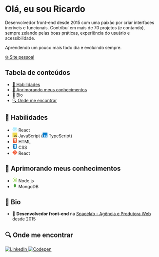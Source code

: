 # Olá, eu sou Ricardo <img src="https://media.giphy.com/media/hvRJCLFzcasrR4ia7z/giphy.gif" width="32" alt="" aria-hidden="true">

Desenvolvedor front-end desde 2015 com uma paixão por criar interfaces incríveis e funcionais. Contribuí em mais de 70 projetos (e contando), sempre zelando pelas boas práticas, experiência do usuário e acessibilidade.

Aprendendo um pouco mais todo dia e evoluindo sempre.

[🌐 Site pessoal](https://ricardospalves.github.io/)

## Tabela de conteúdos

- [🦾 Habilidades](#-habilidades)
- [🌱 Aprimorando meus conhecimentos](#-aprimorando-meus-conhecimentos)
- [📜 Bio](#-bio)
- [🔍 Onde me encontrar](#-onde-me-encontrar)

## 🦾 Habilidades

- <img src="https://raw.githubusercontent.com/devicons/devicon/master/icons/react/react-original.svg" width="16" alt="" aria-hidden="true"> React
- <img src="https://raw.githubusercontent.com/devicons/devicon/master/icons/javascript/javascript-original.svg" width="16" alt="" aria-hidden="true"> JavaScript (<img src="https://raw.githubusercontent.com/devicons/devicon/master/icons/typescript/typescript-original.svg" width="16" alt="" aria-hidden="true"> TypeScript)
- <img src="https://raw.githubusercontent.com/devicons/devicon/master/icons/html5/html5-original.svg" width="16" alt="" aria-hidden="true"> HTML
- <img src="https://raw.githubusercontent.com/devicons/devicon/master/icons/css3/css3-original.svg" width="16" alt="" aria-hidden="true"> CSS
- <img src="https://raw.githubusercontent.com/devicons/devicon/master/icons/git/git-original.svg" width="16" alt="" aria-hidden="true"> React

## 🌱 Aprimorando meus conhecimentos

- <img src="https://raw.githubusercontent.com/devicons/devicon/master/icons/nodejs/nodejs-original.svg" width="16" alt="" aria-hidden="true"> Node.js
- <img src="https://raw.githubusercontent.com/devicons/devicon/master/icons/mongodb/mongodb-original.svg" width="16" alt="" aria-hidden="true"> MongoDB

## 📜 Bio

* 💼 **Desenvolvedor front-end** na [Spacelab - Agência e Produtora Web](https://spacelab.com.br/) desde 2015

## 🔍 Onde me encontrar

<a href="https://www.linkedin.com/in/ricardospalves/" aria-label="Meu perfil no LinkedIn">
  <img src="https://img.shields.io/badge/LinkedIn-%230077B5.svg?&style=for-the-badge&logo=linkedin&logoColor=white" alt="LinkedIn">
</a>

<a href="https://codepen.io/ricardospalves" aria-label="Meu perfil no LinkedIn">
  <img src="https://img.shields.io/badge/Codepen-%23000.svg?&style=for-the-badge&logo=codepen&logoColor=white" alt="Codepen">
</a>
